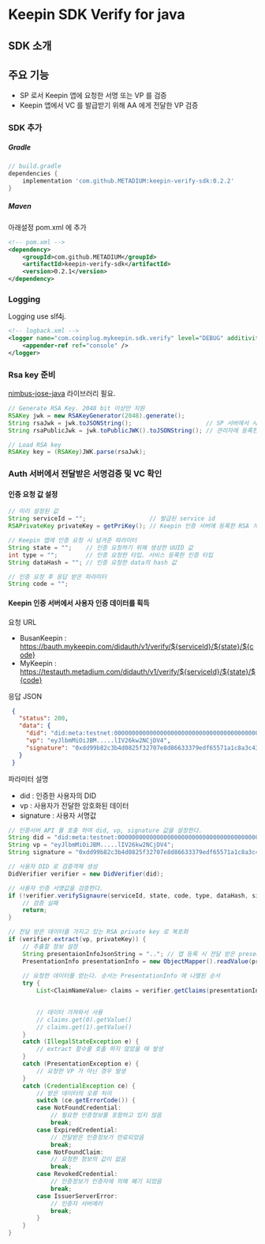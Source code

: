 # Keepin SDK Verify for java 

## SDK 소개

## 주요 기능
+ SP 로서 Keepin 앱에 요청한 서명 또는 VP 를 검증
+ Keepin 앱에서 VC 를 발급받기 위해 AA 에게 전달한 VP 검증

### SDK 추가



##### Gradle

```gradle
// build.gradle
dependencies {
	implementation 'com.github.METADIUM:keepin-verify-sdk:0.2.2'
}
```

##### Maven

아래설정 pom.xml 에 추가

```xml
<!-- pom.xml -->
<dependency>
	<groupId>com.github.METADIUM</groupId>
	<artifactId>keepin-verify-sdk</artifactId>
	<version>0.2.1</version>
</dependency>
```

### Logging

Logging use slf4j.

```xml
<!-- logback.xml -->
<logger name="com.coinplug.mykeepin.sdk.verify" level="DEBUG" additivity ="false">
	<appender-ref ref="console" />
</logger>
```

### Rsa key 준비

[nimbus-jose-java](https://connect2id.com/products/nimbus-jose-jwt) 라이브러리 필요.  

```java
// Generate RSA Key. 2048 bit 이상만 지원
RSAKey jwk = new RSAKeyGenerator(2048).generate();
String rsaJwk = jwk.toJSONString();                     // SP 서버에서 사용할 Private Key
String rsaPublicJwk = jwk.toPublicJWK().toJSONString(); // 관리자에 등록한 Public Key 

// Load RSA key
RSAKey key = (RSAKey)JWK.parse(rsaJwk);
```

### Auth 서버에서 전달받은 서명검증 및 VC 확인

#### 인증 요청 값 설정
```java
// 미리 설정된 값
String serviceId = "";                  // 발급된 service id
RSAPrivateKey privateKey = getPriKey(); // Keepin 인증 서버에 등록한 RSA 개인키

// Keepin 앱에 인증 요청 시 넘겨준 파라미터
String state = "";    // 인증 요청하기 위해 생성한 UUID 값
int type = "";        // 인증 요청한 타입. 서비스 등록한 인증 타입
String dataHash = ""; // 인증 요청한 data의 hash 값

// 인증 요청 후 응답 받은 파라미터
String code = "";
```

#### Keepin 인증 서버에서 사용자 인증 데이터를 획득

요청 URL
  + BusanKeepin : https://bauth.mykeepin.com/didauth/v1/verify/${serviceId}/${state}/${code}
  + MyKeepin    : https://testauth.metadium.com/didauth/v1/verify/${serviceId}/${state}/${code}

응답 JSON

```json
 {
   "status": 200,
   "data": {
     "did": "did:meta:testnet:00000000000000000000000000000000000000000000000000000000000009b4",
     "vp": "eyJlbmMiOiJBM.....lIV26kw2NCjDV4",
     "signature": "0xdd99b82c3b4d0825f32707e8d86633379edf65571a1c8a3c4334266a928bac85040b2462d8205192895891c6ebb987f2fa5a576f81e3f23fbe21c86f70adf9ae1c"
   }
 }
```


파라미터 설명
  + did : 인증한 사용자의 DID
  + vp : 사용자가 전달한 암호화된 데이터
  + signature : 사용자 서명값   


```java
// 인증서버 API 를 호출 하여 did, vp, signature 값을 설정한다.
String did = "did:meta:testnet:00000000000000000000000000000000000000000000000000000000000009b4";
String vp = "eyJlbmMiOiJBM.....lIV26kw2NCjDV4";
String signature = "0xdd99b82c3b4d0825f32707e8d86633379edf65571a1c8a3c4334266a928bac85040b2462d8205192895891c6ebb987f2fa5a576f81e3f23fbe21c86f70adf9ae1c";

// 사용자 DID 로 검증객체 생성
DidVerifier verifier = new DidVerifier(did);

// 사용자 인증 서명값을 검증한다.
if (!verifier.verifySignaure(serviceId, state, code, type, dataHash, signature)) {
	// 검증 실패
	return;
}

// 전달 받은 데이터를 가지고 있는 RSA private key 로 복호화
if (verifier.extract(vp, privateKey)) {
	// 추출할 정보 설정
	String presentaionInfoJsonString = ".."; // 앱 등록 시 전달 받은 presentation json 정보
	PresentationInfo presentationInfo = new ObjectMapper().readValue(presentaionInfoJsonString,  PresentationInfo.class);
	
	// 요청한 데이터를 얻는다. 순서는 PresentationInfo 에 나열된 순서
	try {
		List<ClaimNameValue> claims = verifier.getClaims(presentationInfo, true);

	
		// 데이터 가져와서 사용
		// claims.get(0).getValue()
		// claims.get(1).getValue()
	}
	catch (IllegalStateException e) {
		// extract 함수를 호출 하지 않았을 때 발생
	}
	catch (PresentationException e) {
		// 요청한 VP 가 아닌 경우 발생
	}
	catch (CredentialException ce) {
		// 받은 데이터의 오류 처리
		switch (ce.getErrorCode()) {
		case NotFoundCredential:
			// 필요한 인증정보를 포함하고 있지 않음
			break;
		case ExpiredCredential:
			// 전달받은 인증정보가 만료되었음
			break;
		case NotFoundClaim:
			// 요청한 정보의 값이 없음
			break;
		case RevokedCredential:
			// 인증정보가 인증자에 의해 폐기 되었음
			break;
		case IssuerServerError:
			// 인증자 서버에러
			break;
		}
	}
}
```
